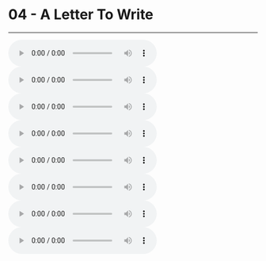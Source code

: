 # 04 - A Letter To Write

---

![](04%20-%20A%20Letter%20To%20Write_Bass.mid)
![](04%20-%20A%20Letter%20To%20Write_Drums.mid)
![](04%20-%20A%20Letter%20To%20Write_Guitar.mid)
![](04%20-%20A%20Letter%20To%20Write_Kick%20Drum.mid)
![](04%20-%20A%20Letter%20To%20Write_Percussion.mid)
![](04%20-%20A%20Letter%20To%20Write_Piano.mid)
![](04%20-%20A%20Letter%20To%20Write_Strings.mid)
![](04%20-%20A%20Letter%20To%20Write_Voice.mid)